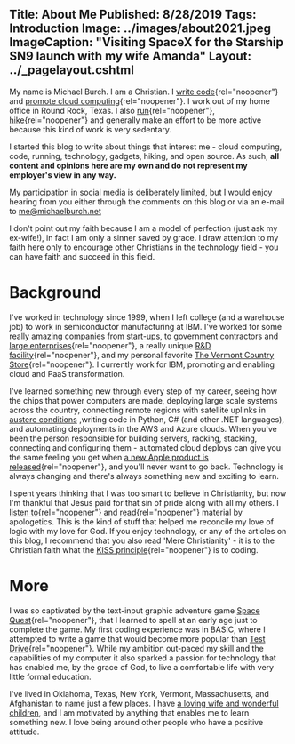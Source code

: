Title: About Me
Published: 8/28/2019
Tags: Introduction
Image: ../images/about2021.jpeg
ImageCaption: "Visiting SpaceX for the Starship SN9 launch with my wife Amanda"
Layout: ../_pagelayout.cshtml
---
My name is Michael Burch. I am a Christian. I [write code](https://github.com/michaelburch){rel="noopener"} and [promote cloud computing](https://linkedin.com/in/michaelpburch){rel="noopener"}. I work out of my home office in Round Rock, Texas. I also [run](https://www.strava.com/athletes/michaelburch){rel="noopener"}, [hike](https://www.alltrails.com/members/michael-burch-9){rel="noopener"} and generally make an effort to be more active because this kind of work is very sedentary. 

I started this blog to write about things that interest me - cloud computing, code, running, technology, gadgets, hiking, and open source. As such, 
**all content and opinions here are my own and do not represent my employer's view in any way.**

My participation in social media is deliberately limited, but I would enjoy hearing from you either through the comments on this blog or via an e-mail to [me@michaelburch.net](mailto:me@michaelburch.net?subject=%20hello%20from%20michaelburch.net)

I don't point out my faith because I am a model of perfection (just ask my ex-wife!), in fact I am only a sinner saved by grace. I draw attention to my faith here only to encourage other Christians in the technology field - you can have faith and succeed in this field.

Background
============

I've worked in technology since 1999, when I left college (and a warehouse job) to work in semiconductor manufacturing at IBM. I've worked for some really amazing companies from [start-ups](https://dotnet.microsoft.com/apps/xamarin), to government contractors and [large enterprises](https://www.halliburton.com){rel="noopener"}, a really unique [R&D facility](https://www.ll.mit.edu/about){rel="noopener"},  and my personal favorite [The Vermont Country Store](https://www.vermontcountrystore.com/){rel="noopener"}. I currently work for IBM, promoting and enabling cloud and PaaS transformation.

I've learned something new through every step of my career, seeing how the chips that power computers are made, deploying large scale systems across the country, connecting remote regions with satellite uplinks in [austere conditions](../images/austere.jpeg) ,writing code in Python, C# (and other .NET languages), and automating deployments in the AWS and Azure clouds. When you've been the person responsible for building servers, racking, stacking, connecting and configuring them - automated cloud deploys can give you the same feeling you get when [a new Apple product is released](https://theoatmeal.com/comics/apple){rel="noopener"}, and you'll never want to go back. Technology is always changing and there's always something new and exciting to learn.

I spent years thinking that I was too smart to believe in Christianity, but now I'm thankful that Jesus paid for that sin of pride along with all my others. I [listen to](https://www.str.org/podcastarchive/11){rel="noopener"} and [read](https://www.amazon.com/Mere-Christianity-Lewis-Signature-Classics-ebook/dp/B002BD2UR0/ref=tmm_kin_swatch_0?_encoding=UTF8&qid=1577997560&sr=8-2){rel="noopener"} material by apologetics. This is the kind of stuff that helped me reconcile my love of logic with my love for God. If you enjoy technology, or any of the articles on this blog, I recommend that you also read 'Mere Christianity' - it is to the Christian faith what the [KISS principle](https://en.wikipedia.org/wiki/KISS_principle){rel="noopener"} is to coding. 

More
===

I was so captivated by the text-input graphic adventure game [Space Quest](https://en.wikipedia.org/wiki/Space_Quest_I){rel="noopener"}, that I learned to spell at an early age just to complete the game. My first coding experience was in BASIC, where I attempted to write a game that would become more popular than [Test Drive](https://en.wikipedia.org/wiki/Test_Drive_(1987_video_game)){rel="noopener"}. While my ambition out-paced my skill and the capabilities of my computer it also sparked a passion for technology that has enabled me, by the grace of God, to live a comfortable life with very little formal education. 

I've lived in Oklahoma, Texas, New York, Vermont, Massachusetts, and Afghanistan to name just a few places. I have [a loving wife and wonderful children](../images/family2019.jpeg), and I am motivated by anything that enables me to learn something new. I love being around other people who have a positive attitude. 




